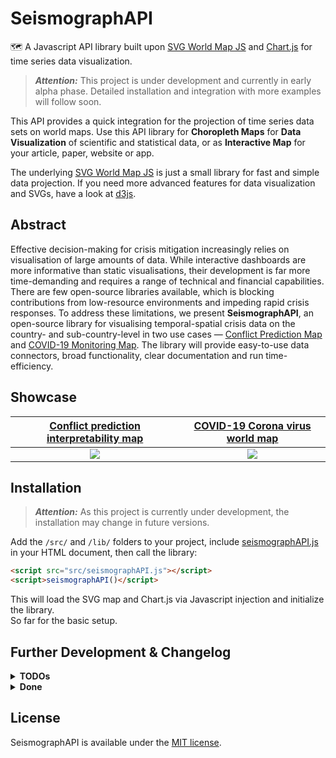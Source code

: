 
SeismographAPI
==============

🗺 A Javascript API library built upon [SVG World Map JS](https://github.com/raphaellepuschitz/SVG-World-Map) and [Chart.js](https://github.com/chartjs/Chart.js) for time series data visualization. 

> ***Attention:*** This project is under development and currently in early alpha phase. Detailed installation and integration with more examples will follow soon. 

This API provides a quick integration for the projection of time series data sets on world maps. Use this API library for **Choropleth Maps** for **Data Visualization** of scientific and statistical data, or as **Interactive Map** for your article, paper, website or app. 

The underlying [SVG World Map JS](https://github.com/raphaellepuschitz/SVG-World-Map) is just a small library for fast and simple data projection. If you need more advanced features for data visualization and SVGs, have a look at [d3js](https://github.com/d3/d3).  


Abstract
--------

Effective decision-making for crisis mitigation increasingly relies on visualisation of large amounts of data. While interactive dashboards are more informative than static visualisations, their development is far more time-demanding and requires a range of technical and financial capabilities. There are few open-source libraries available, which is blocking contributions from low-resource environments and impeding rapid crisis responses. To address these limitations, we present **SeismographAPI**, an open-source library for visualising temporal-spatial crisis data on the country- and sub-country-level in two use cases — [Conflict Prediction Map](https://conflict-ai.org/conflict-map/) and [COVID-19 Monitoring Map](https://conflict-ai.org/covid-map/). The library will provide easy-to-use data connectors, broad functionality, clear documentation and run time-efficiency.


Showcase
--------

| [Conflict prediction interpretability map](https://conflict-ai.org/conflict-map/) | [COVID-19 Corona virus world map](https://conflict-ai.org/covid-map/) | 
|:---:|:---:|
| ![](https://conflict-ai.org/conflict-map/SeismographAPI-conflict.png) | ![](https://conflict-ai.org/covid-map/SeismographAPI-covid.png) | 


Installation
------------

> ***Attention:*** As this project is currently under development, the installation may change in future versions. 


Add the `/src/` and `/lib/` folders to your project, include [seismographAPI.js](./src/seismographAPI.js) in your HTML document, then call the library:

```html
<script src="src/seismographAPI.js"></script>
<script>seismographAPI()</script>
```

This will load the SVG map and Chart.js via Javascript injection and initialize the library.   
So far for the basic setup.


Further Development & Changelog
-------------------------------

<details>
<summary><b>TODOs</b></summary>  
  
* Add more examples
* Improve data conversion
</details>

<details>
<summary><b>Done</b></summary>  

* 0.1.3
  * Added README and LICENSE
* 0.1.2
  * Rebased JS libraries and source files
  * Base integration for conflict prediction map via seismographAPI
* 0.1.1
  * Rebased /lib and /data folder
* 0.1.0
  * Updated info	
* 0.0.9
  * Added favicon
  * Modified icon font
  * Updated info
* 0.0.8
  * Added dark mode
  * Modified UI
* 0.0.7
  * Added sync prediction function
  * Added overlay for info box
* 0.0.6
  * Added new shapley data
* 0.0.5
  * Added vertical line drag handler to conflict graph
  * Removed time slider drag handler
  * Added keys to shapley graph
  * Modified tooltips and labels
* 0.0.4
  * Added shapley data for countries, added conflict prediction, added shapley and conflict graph, minor changes* 0.0.3
  * Added SVG World Map library to project
  * Added JS and CSS files 
  * moved conflict.json to data folder
* 0.0.2 
  * Minor cleanup and changes
* 0.0.1
  * Base implementation of SVG World Map library
  * Base implementation of conflict data
</details>


License
-----------------------------

SeismographAPI is available under the [MIT license](https://opensource.org/licenses/MIT).
